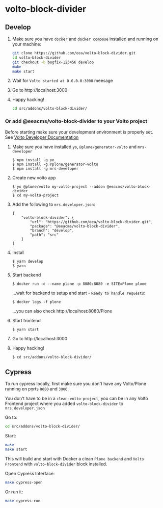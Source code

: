# volto-block-divider

## Develop

1. Make sure you have `docker` and `docker compose` installed and running on your machine:

    ```Bash
    git clone https://github.com/eea/volto-block-divider.git
    cd volto-block-divider
    git checkout -b bugfix-123456 develop
    make
    make start
    ```

1. Wait for `Volto started at 0.0.0.0:3000` meesage

1. Go to http://localhost:3000

1.  Happy hacking!

    ```Bash
    cd src/addons/volto-block-divider/
    ```

### Or add @eeacms/volto-block-divider to your Volto project

Before starting make sure your development environment is properly set. See [Volto Developer Documentation](https://docs.voltocms.com/getting-started/install/)

1.  Make sure you have installed `yo`, `@plone/generator-volto` and `mrs-developer`

        $ npm install -g yo
        $ npm install -g @plone/generator-volto
        $ npm install -g mrs-developer

1.  Create new volto app

        $ yo @plone/volto my-volto-project --addon @eeacms/volto-block-divider
        $ cd my-volto-project

1.  Add the following to `mrs.developer.json`:

        {
            "volto-block-divider": {
                "url": "https://github.com/eea/volto-block-divider.git",
                "package": "@eeacms/volto-block-divider",
                "branch": "develop",
                "path": "src"
            }
        }

1.  Install

        $ yarn develop
        $ yarn

1.  Start backend

        $ docker run -d --name plone -p 8080:8080 -e SITE=Plone plone

    ...wait for backend to setup and start - `Ready to handle requests`:

        $ docker logs -f plone

    ...you can also check http://localhost:8080/Plone

1.  Start frontend

        $ yarn start

1.  Go to http://localhost:3000

1.  Happy hacking!

        $ cd src/addons/volto-block-divider/

## Cypress

To run cypress locally, first make sure you don't have any Volto/Plone running on ports `8080` and `3000`.

You don't have to be in a `clean-volto-project`, you can be in any Volto Frontend
project where you added `volto-block-divider` to `mrs.developer.json`

Go to:

  ```BASH
  cd src/addons/volto-block-divider/
  ```

Start:

  ```Bash
  make
  make start
  ```

This will build and start with Docker a clean `Plone backend` and `Volto Frontend` with `volto-block-divider` block installed.

Open Cypress Interface:

  ```Bash
  make cypress-open
  ```

Or run it:

  ```Bash
  make cypress-run
  ```
